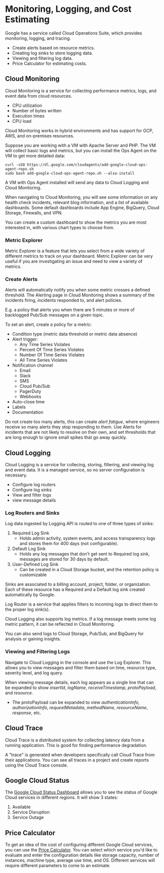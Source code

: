 # Monitoring, Logging, and Cost Estimating
Google has a service called Cloud Operations Suite, which provides monitoring, logging, and tracing.
- Create alerts based on resource metrics.
- Creating log sinks to store logging data.
- Viewing and filtering log data.
- Price Calculator for estimating costs.

## Cloud Monitoring
Cloud Monitoring is a service for collecting performance metrics, logs, and event data from cloud resources.
- CPU utilization
- Number of bytes written
- Execution times
- CPU load

Cloud Monitoring works in hybrid environments and has support for GCP, AWS, and on-premises resources.

Suppose you are working with a VM with Apache Server and PHP. The VM will collect basic logs and metrics, but you can install the Ops Agent on the VM to get more detailed data:

    curl -sSO https://dl.google.com/cloudagents/add-google-cloud-ops-agent-repo.sh
    sudo bash add-google-cloud-ops-agent-repo.sh --also-install
    
A VM with Ops Agent installed will send any data to Cloud Logging and Cloud Monitoring.

When navigating to Cloud Monitoring, you will see some information on any health check incidents, relevant blog information, and a list of available dashboards. Some default dashboards include App Engine, BigQuery, Cloud Storage, Firewalls, and VPN.

You can create a custom dashboard to show the metrics you are most interested in, with various chart types to choose from.

### Metric Explorer
Metric Explorer is a feature that lets you select from a wide variety of different metrics to track on your dashboard. Metric Explorer can be very useful if you are investigating an issue and need to view a variety of metrics.

### Create Alerts
Alerts will automatically notify you when some metric crosses a defined threshold. The Alerting page in Cloud Monitoring shows a summary of the incidents firing, incidents responded to, and alert policies.

E.g. a policy that alerts you when there are 5 minutes or more of backlogged Pub/Sub messages on a given topic.

To set an alert, create a policy for a metric:
- Condition type (metric data threshold or metric data absence)
- Alert trigger:
    - Any Time Series Violates
    - Percent Of Time Series Violates
    - Number Of Time Series Violates
    - All Time Series Violates
- Notification channel
    - Email
    - Slack
    - SMS
    - Cloud Pub/Sub
    - PagerDuty
    - Webhooks
- Auto-close time
- Labels
- Documentation
    
Do not create too many alerts, this can create *alert fatigue*, where engineers receive so many alerts they stop responding to them. Use Alerts for incidents that are not likely to resolve on their own, and set thresholds that are long enough to ignore small spikes that go away quickly.

## Cloud Logging
Cloud Logging is a service for collecing, storing, filtering, and viewing log and event data. It is a managed service, so no server configuration is necessary.
- Configure log routers
- Configure log sinks
- View and filter logs
- view message details

### Log Routers and Sinks
Log data ingested by Logging API is routed to one of three types of sinks:
1. Required Log Sink
    - Holds admin activity, system events, and access transparency logs and stores them for 400 days (not configurable).
2. Default Log Sink
    - Holds any log messages that don't get sent to Required log sink, messages are stored for 30 days by default.
3. User-Defined Log Sink
    - Can be created in a Cloud Storage bucket, and the retention policy is customizable

Sinks are associated to a billing account, project, folder, or organization. Each of these resource has a Required and a Default log sink created automatically by Google.

Log Router is a service that applies filters to incoming logs to direct them to the proper log sink(s).

Cloud Logging also supports log metrics. If a log message meets some log metric pattern, it can be reflected in Cloud Monitoring.

You can also send logs to Cloud Storage, Pub/Sub, and BigQuery for analysis or gaining insights.

### Viewing and Filtering Logs
Navigate to Cloud Logging in the console and use the Log Explorer. This allows you to view messages and filter them based on time, resource type, severity level, and log query.

When viewing message details, each log appears as a single line that can be expanded to show *insertId*, *logName*, *receiveTimestamp*, *protoPayload*, and *resource*.
- The protoPayload can be expanded to view *authenticationInfo*, *authorizationInfo*, *requestMetadata*, *methodName*, *resourceName*, *response*, etc.

## Cloud Trace
Cloud Trace is a distributed system for collecting latency data from a running application. This is good for finding performance degradation.

A "trace" is generated when developers specifically call Cloud Trace from their applications. You can see all traces in a project and create reports using the Cloud Trace console.

## Google Cloud Status
The [Google Cloud Status Dashboard](https://status.cloud.google.com) allows you to see the status of Google Cloud services in different regions. It will show 3 states:
1. Available
2. Service Disruption
3. Service Outage

## Price Calculator
To get an idea of the cost of configuring different Google Cloud services, you can use the [Price Calculator](https://cloud.google.com/products/calculator). You can select which service you'd like to evaluate and enter the configuration details like storage capacity, number of instances, machine type, average use time, and OS. Different services will require different parameters to come to an estimate.